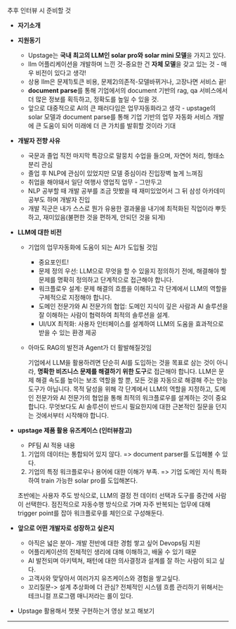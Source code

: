 추후 인터뷰 시 준비할 것

- **자기소개**

- **지원동기**

  - Upstage는 **국내 최고의 LLM인 solar pro와 solar mini 모델**을 가지고 있다.
  - llm 어플리케이션을 개발하며 느낀 것-중요한 건 **자체 모델**을 갖고 있는 것 - 매우 비전이 있다고 생각!
  - 상용 llm은 문제1)토큰 비용, 문제2)의존적-모델바뀌거나, 고장나면 서비스 끝!
  - **document parse**를 통해 기업에서의 document 기반의 rag, qa 서비스에서 더 많은 정보를 획득하고, 정확도를 높일 수 있을 것.
  - 앞으로 대중적으로 AI의 큰 패러다임은 업무자동화라고 생각 - upstage의 solar 모델과 document parse를 통해 기업 기반의 업무 자동화 서비스 개발에 큰 도움이 되어 미래에 더 큰 가치를 발휘할 것이라 기대

- **개발자 전향 사유**
  - 국문과 졸업 직전 마지막 특강으로 말뭉치 수업을 들으며, 자연어 처리, 형태소 분리 관심
  - 졸업 후 NLP에 관심이 있었지만 모델 중심이라 진입장벽 높게 느껴짐
  - 취업을 해야돼서 일단 여행사 영업직 업무 - 그만두고
  - NLP 공부할 때 개발 공부를 조금 맛봤을 때 재미있었어서 그 뒤 삼성 아카데미 공부도 하며 개발자 진입
  - 개발 직군은 내가 스스로 뭔가 유용한 결과물을 내기에 최적화된 직업이라 뿌듯하고, 재미있음(불편한 것을 편하게, 안되던 것을 되게)
- **LLM에 대한 비전**

  - 기업의 업무자동화에 도움이 되는 AI가 도입될 것임

    - 중요포인트!
    - 문제 정의 우선: LLM으로 무엇을 할 수 있을지 정의하기 전에, 해결해야 할 문제를 명확히 정의하고 단계적으로 접근해야 합니다.
    - 워크플로우 설계: 문제 해결의 흐름을 이해하고 각 단계에서 LLM의 역할을 구체적으로 지정해야 합니다.
    - 도메인 전문가와 AI 전문가의 협업: 도메인 지식이 깊은 사람과 AI 솔루션을 잘 이해하는 사람이 협력하여 최적의 솔루션을 설계.
    - UI/UX 최적화: 사용자 인터페이스를 설계하여 LLM의 도움을 효과적으로 받을 수 있는 환경 제공

  - 아마도 RAG의 발전과 Agent가 더 활발해질것임

    기업에서 LLM을 활용하려면 단순히 AI를 도입하는 것을 목표로 삼는 것이 아니라, **명확한 비즈니스 문제를 해결하기 위한 도구**로 접근해야 합니다. LLM은 문제 해결 속도를 높이는 보조 역할을 할 뿐, 모든 것을 자동으로 해결해 주는 만능 도구가 아닙니다. 목적 달성을 위해 각 단계에서 LLM의 역할을 지정하고, 도메인 전문가와 AI 전문가의 협업을 통해 최적의 워크플로우를 설계하는 것이 중요합니다. 무엇보다도 AI 솔루션이 반드시 필요한지에 대한 근본적인 질문을 던지는 것에서부터 시작해야 합니다.

- **upstage 제품 활용 유즈케이스 (인터뷰참고)**

  - PF팀 AI 적용 내용

  1. 기업의 데이터는 통합되어 있지 않다. => document parser를 도입해볼 수 있다.
  2. 기업의 특정 워크플로우나 용어에 대한 이해가 부족. => 기업 도메인 지식 특화하여 train 가능한 solar pro를 도입해본다.

  초반에는 사용자 주도 방식으로, LLM의 결정 전 데이터 선택과 도구를 중간에 사람이 선택한다. 점진적으로 자동수행 방식으로 가며 자주 반복되는 업무에 대해 trigger point를 잡아 워크플로우를 체인으로 구성해둔다.

- **앞으로 어떤 개발자로 성장하고 싶은지**

  - 아직은 넓은 분야- 개발 전반에 대한 경험 쌓고 싶어 Devops팀 지원
  - 어플리케이션의 전체적인 생리에 대해 이해하고, 배울 수 있기 때문
  - AI 발전되며 아키텍쳐, 패턴에 대한 의사결정과 설계를 잘 하는 사람이 되고 싶다.
  - 고객사와 맞닿아서 여러가지 유즈케이스와 경험을 쌓고싶다.
  - 꼬리질문-> 설계 추상화에 더 관심? 전체적인 시스템 흐름 관리하기 위해서는 테크니컬 프로그램 매니저라는 롤이 있다.

- Upstage 활용해서 챗봇 구현하는거 영상 보고 해보기

---
